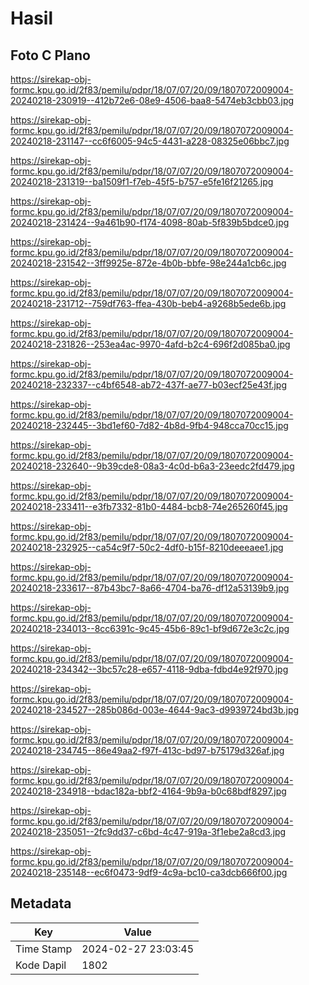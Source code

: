 # Hasil

## Foto C Plano

https://sirekap-obj-formc.kpu.go.id/2f83/pemilu/pdpr/18/07/07/20/09/1807072009004-20240218-230919--412b72e6-08e9-4506-baa8-5474eb3cbb03.jpg

https://sirekap-obj-formc.kpu.go.id/2f83/pemilu/pdpr/18/07/07/20/09/1807072009004-20240218-231147--cc6f6005-94c5-4431-a228-08325e06bbc7.jpg

https://sirekap-obj-formc.kpu.go.id/2f83/pemilu/pdpr/18/07/07/20/09/1807072009004-20240218-231319--ba1509f1-f7eb-45f5-b757-e5fe16f21265.jpg

https://sirekap-obj-formc.kpu.go.id/2f83/pemilu/pdpr/18/07/07/20/09/1807072009004-20240218-231424--9a461b90-f174-4098-80ab-5f839b5bdce0.jpg

https://sirekap-obj-formc.kpu.go.id/2f83/pemilu/pdpr/18/07/07/20/09/1807072009004-20240218-231542--3ff9925e-872e-4b0b-bbfe-98e244a1cb6c.jpg

https://sirekap-obj-formc.kpu.go.id/2f83/pemilu/pdpr/18/07/07/20/09/1807072009004-20240218-231712--759df763-ffea-430b-beb4-a9268b5ede6b.jpg

https://sirekap-obj-formc.kpu.go.id/2f83/pemilu/pdpr/18/07/07/20/09/1807072009004-20240218-231826--253ea4ac-9970-4afd-b2c4-696f2d085ba0.jpg

https://sirekap-obj-formc.kpu.go.id/2f83/pemilu/pdpr/18/07/07/20/09/1807072009004-20240218-232337--c4bf6548-ab72-437f-ae77-b03ecf25e43f.jpg

https://sirekap-obj-formc.kpu.go.id/2f83/pemilu/pdpr/18/07/07/20/09/1807072009004-20240218-232445--3bd1ef60-7d82-4b8d-9fb4-948cca70cc15.jpg

https://sirekap-obj-formc.kpu.go.id/2f83/pemilu/pdpr/18/07/07/20/09/1807072009004-20240218-232640--9b39cde8-08a3-4c0d-b6a3-23eedc2fd479.jpg

https://sirekap-obj-formc.kpu.go.id/2f83/pemilu/pdpr/18/07/07/20/09/1807072009004-20240218-233411--e3fb7332-81b0-4484-bcb8-74e265260f45.jpg

https://sirekap-obj-formc.kpu.go.id/2f83/pemilu/pdpr/18/07/07/20/09/1807072009004-20240218-232925--ca54c9f7-50c2-4df0-b15f-8210deeeaee1.jpg

https://sirekap-obj-formc.kpu.go.id/2f83/pemilu/pdpr/18/07/07/20/09/1807072009004-20240218-233617--87b43bc7-8a66-4704-ba76-df12a53139b9.jpg

https://sirekap-obj-formc.kpu.go.id/2f83/pemilu/pdpr/18/07/07/20/09/1807072009004-20240218-234013--8cc6391c-9c45-45b6-89c1-bf9d672e3c2c.jpg

https://sirekap-obj-formc.kpu.go.id/2f83/pemilu/pdpr/18/07/07/20/09/1807072009004-20240218-234342--3bc57c28-e657-4118-9dba-fdbd4e92f970.jpg

https://sirekap-obj-formc.kpu.go.id/2f83/pemilu/pdpr/18/07/07/20/09/1807072009004-20240218-234527--285b086d-003e-4644-9ac3-d9939724bd3b.jpg

https://sirekap-obj-formc.kpu.go.id/2f83/pemilu/pdpr/18/07/07/20/09/1807072009004-20240218-234745--86e49aa2-f97f-413c-bd97-b75179d326af.jpg

https://sirekap-obj-formc.kpu.go.id/2f83/pemilu/pdpr/18/07/07/20/09/1807072009004-20240218-234918--bdac182a-bbf2-4164-9b9a-b0c68bdf8297.jpg

https://sirekap-obj-formc.kpu.go.id/2f83/pemilu/pdpr/18/07/07/20/09/1807072009004-20240218-235051--2fc9dd37-c6bd-4c47-919a-3f1ebe2a8cd3.jpg

https://sirekap-obj-formc.kpu.go.id/2f83/pemilu/pdpr/18/07/07/20/09/1807072009004-20240218-235148--ec6f0473-9df9-4c9a-bc10-ca3dcb666f00.jpg


## Metadata

| Key        | Value               |
| ---------- | ------------------- |
| Time Stamp | 2024-02-27 23:03:45 |
| Kode Dapil | 1802                |



